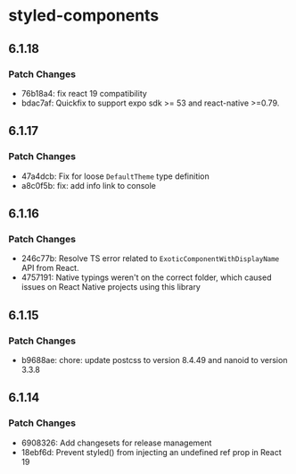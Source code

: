 # styled-components

## 6.1.18

### Patch Changes

- 76b18a4: fix react 19 compatibility
- bdac7af: Quickfix to support expo sdk >= 53 and react-native >=0.79.

## 6.1.17

### Patch Changes

- 47a4dcb: Fix for loose `DefaultTheme` type definition
- a8c0f5b: fix: add info link to console

## 6.1.16

### Patch Changes

- 246c77b: Resolve TS error related to `ExoticComponentWithDisplayName` API from React.
- 4757191: Native typings weren't on the correct folder, which caused issues on React Native projects using this library

## 6.1.15

### Patch Changes

- b9688ae: chore: update postcss to version 8.4.49 and nanoid to version 3.3.8

## 6.1.14

### Patch Changes

- 6908326: Add changesets for release management
- 18ebf6d: Prevent styled() from injecting an undefined ref prop in React 19
